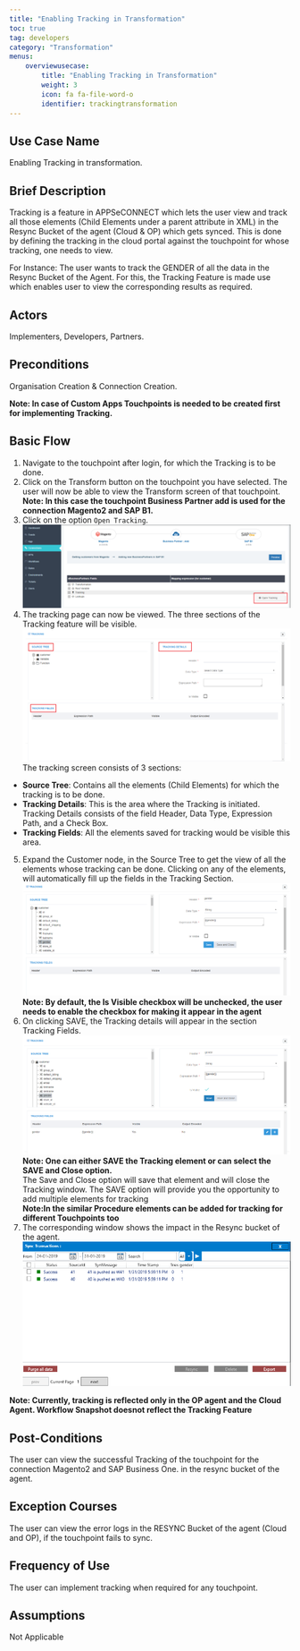 ```yaml
---
title: "Enabling Tracking in Transformation"
toc: true
tag: developers
category: "Transformation"
menus: 
    overviewusecase:
        title: "Enabling Tracking in Transformation"
        weight: 3
        icon: fa fa-file-word-o
        identifier: trackingtransformation
---
```


## Use Case Name

Enabling Tracking in transformation.

## Brief Description

Tracking is a feature in APPSeCONNECT which lets the user view and track all those elements (Child Elements under a parent attribute in XML) 
in the Resync Bucket of the agent (Cloud & OP) which gets synced. This is done by defining the tracking in the cloud portal against the 
touchpoint for whose tracking, one needs to view.

For Instance: The user wants to track the GENDER of all the data in the Resync Bucket of the Agent. For this, the Tracking Feature is made use which enables 
user to view the corresponding results as required. 

## Actors

 Implementers, Developers, Partners.

## Preconditions

Organisation Creation & Connection Creation.

**Note: In case of Custom Apps Touchpoints is needed to be created first for implementing Tracking.**

## Basic Flow

1. Navigate to the touchpoint after login, for which the Tracking is to be done.
2. Click on the Transform button on the touchpoint you have selected. The user will now be able to view 
    the Transform screen of that touchpoint.  
**Note: In this case the touchpoint Business Partner add is used for the connection Magento2 and SAP B1.**
3. Click on the option `Open Tracking`.
![tracking2](/staticfiles/Transformation/media/tracking2.png)
4. The tracking page can now be viewed. The three sections of the Tracking feature will be visible.
![tracking3](/staticfiles/Transformation/media/tracking3.png)
The tracking screen consists of 3 sections: 
* **Source Tree**: Contains all the elements (Child Elements) for which the tracking is to be done.
* **Tracking Details**: This is the area where the Tracking is initiated. Tracking Details consists of the 
  field Header, Data Type, Expression Path, and a Check Box. 
* **Tracking Fields**: All the elements saved for tracking would be visible this area. 
5. Expand the Customer node, in the Source Tree to get the view of all the elements whose 
    tracking can be done. Clicking on any of the elements, will automatically fill up the fields in the Tracking Section.
![tracking4](/staticfiles/Transformation/media/tracking4.png)
**Note: By default, the Is Visible checkbox will be unchecked, the user needs to enable the checkbox for making it 
appear in the agent**
6. On clicking SAVE, the Tracking details will appear in the section Tracking Fields.
![tracking5](/staticfiles/Transformation/media/tracking5.png)
**Note: One can either SAVE the Tracking element or can select the SAVE and Close option.**         
The Save and Close option will save that element and will close the Tracking window. 
The SAVE option will provide you the opportunity to add multiple elements for tracking                                           
**Note:In the similar Procedure elements can be added for tracking for different Touchpoints too**   
7. The corresponding window shows the impact in the Resync bucket of the agent.
![tracking6](/staticfiles/Transformation/media/tracking6.png)

**Note: Currently, tracking is reflected only in the OP agent and the Cloud Agent. Workflow Snapshot doesnot 
reflect the Tracking Feature**

## Post-Conditions
The user can view the successful Tracking of the touchpoint for the connection Magento2 and SAP Business One. in the resync bucket of the agent. 

## Exception Courses
The user can view the error logs in the RESYNC Bucket of the agent (Cloud and OP), if the touchpoint fails to sync.

## Frequency of Use
The user can implement tracking when required for any touchpoint.

## Assumptions 
Not Applicable
